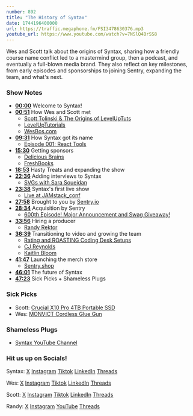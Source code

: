 ```yaml
---
number: 892
title: "The History of Syntax"
date: 1744196400000
url: https://traffic.megaphone.fm/FSI3478630376.mp3
youtube_url: https://www.youtube.com/watch?v=7NSlQ4BrSS8
---
```


Wes and Scott talk about the origins of Syntax, sharing how a friendly course name conflict led to a mastermind group, then a podcast, and eventually a full-blown media brand. They also reflect on key milestones, from early episodes and sponsorships to joining Sentry, expanding the team, and what's next.

### Show Notes

* **[00:00](#t=00:00)** Welcome to Syntax!
* **[00:51](#t=00:51)** How Wes and Scott met  
  - [Scott Tolinski & The Origins of LevelUpTuts](https://www.youtube.com/watch?v=Q9eh2iJsjxE)
  - [LevelUpTutorials](https://levelup.video/)
  - [WesBos.com](https://wesbos.com/)
* **[09:31](#t=09:31)** How Syntax got its name  
  - [Episode 001: React Tools](https://syntax.fm/show/1/react-tools)
* **[15:30](#t=15:30)** Getting sponsors  
  - [Delicious Brains](https://deliciousbrains.com/)  
  - [FreshBooks](https://www.freshbooks.com/)
* **[18:53](#t=18:53)** Hasty Treats and expanding the show
* **[22:36](#t=22:36)** Adding interviews to Syntax  
  - [SVGs with Sara Soueidan](https://syntax.fm/show/154/svgs-with-sara-soueidan)
* **[23:38](#t=23:38)** Syntax's first live show
  - [Live at JAMstack_conf](https://syntax.fm/show/90/live-at-jamstack_conf)
* **[27:58](#t=27:58)** Brought to you by [Sentry.io](https://sentry.io)
* **[28:34](#t=28:34)** Acquisition by Sentry
  - [600th Episode! Major Announcement and Swag Giveaway!](https://syntax.fm/show/600/600th-episode-major-announcement-and-swag-giveaway)
* **[33:56](#t=33:56)** Hiring a producer  
  - [Randy Rektor](https://www.youtube.com/@randyrektor)
* **[36:39](#t=36:39)** Transitioning to video and growing the team  
  - [Rating and ROASTING Coding Desk Setups](https://www.youtube.com/watch?v=OkwjXv79Duo)  
  - [CJ Reynolds](https://www.youtube.com/@CodingGarden)  
  - [Kaitlin Bloom](https://x.com/kaitlinblooom)
* **[41:47](#t=41:47)** Launching the merch store  
  - [Sentry.shop](https://sentry.shop/)
* **[46:01](#t=46:01)** The future of Syntax
* **[47:23](#t=47:23)** Sick Picks + Shameless Plugs

### Sick Picks

- Scott: [Crucial X10 Pro 4TB Portable SSD](https://amzn.to/4lgfJJg)
- Wes: [MONVICT Cordless Glue Gun](https://amzn.to/4j0NKez)

### Shameless Plugs

- [Syntax YouTube Channel](https://www.youtube.com/@syntaxfm)

### Hit us up on Socials!

Syntax: [X](https://twitter.com/syntaxfm) [Instagram](https://www.instagram.com/syntax_fm/) [Tiktok](https://www.tiktok.com/@syntaxfm) [LinkedIn](https://www.linkedin.com/company/96077407/admin/feed/posts/) [Threads](https://www.threads.net/@syntax_fm)

Wes: [X](https://twitter.com/wesbos) [Instagram](https://www.instagram.com/wesbos/) [Tiktok](https://www.tiktok.com/@wesbos) [LinkedIn](https://www.linkedin.com/in/wesbos/) [Threads](https://www.threads.net/@wesbos)

Scott: [X](https://twitter.com/stolinski) [Instagram](https://www.instagram.com/stolinski/) [Tiktok](https://www.tiktok.com/@stolinski) [LinkedIn](https://www.linkedin.com/in/stolinski/) [Threads](https://www.threads.net/@stolinski)

Randy: [X](https://twitter.com/randyrektor) [Instagram](https://www.instagram.com/randyrektor/) [YouTube](https://www.youtube.com/@randyrektor) [Threads](https://www.threads.net/@randyrektor)